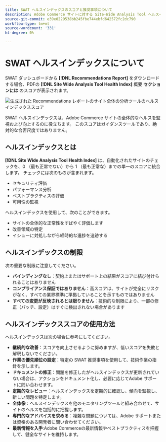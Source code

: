 ```yaml
---
title: SWAT ヘルスインデックスのスコアと推奨事項について
description: Adobe Commerce サイトに対する Site-Wide Analysis Tool ヘルスインデックスの意味について説明します。 スコアを解釈し、レコメンデーションを効果的に使用する方法を説明します。
source-git-commit: e39e0229538bb245fbe744ebfd642572fc2dc790
workflow-type: tm+mt
source-wordcount: '331'
ht-degree: 0%

---
```


# SWAT ヘルスインデックスについて

SWAT ダッシュボードから **[!DNL Recommendations Report]** をダウンロードする場合、PDFの **[!DNL Site Wide Analysis Tool Health Index]** 概要 **セクションには** のスコアが表示されます。

![ 生成された Recommendations レポートのサイト全体の分析ツールのヘルスインデックススコア ](https://git.corp.adobe.com/AdobeDocs/commerce-operations.en/assets/38345/cf56a076-e5a8-488d-927d-a3989966a089)

SWAT ヘルスインデックスは、Adobe Commerce サイトの全体的なヘルスを監視および向上するのに役立ちます。 このスコアはガイダンスツールであり、絶対的な合否尺度ではありません。

## ヘルスインデックスとは

**[!DNL Site Wide Analysis Tool Health Index]** は、自動化されたサイトのチェックを、0 （最も正常でない）から 1 （最も正常な）までの単一のスコアに統合します。 チェックには次のものが含まれます。

- セキュリティ評価
- パフォーマンス分析
- ベストプラクティスの評価
- 可用性の監視

ヘルスインデックスを使用して、次のことができます。

- サイトの全体的な正常性をすばやく評価します
- 改善領域の特定
- イシューに対処しながら経時的な進捗を追跡する

## ヘルスインデックスの制限

次の重要な制限に注意してください。

- **バインディングなし**：契約上またはサポート上の結果がスコアに結び付けられることはありません
- **コンプライアンス保証ではありません**：高スコアは、サイトが完全にリスクがなく、すべての業界標準に準拠していることを示すものではありません
- **すべての変更が反映されるとは限りません**：技術的な制限により、一部の修正（パッチ、設定）はすぐに検出されない場合があります

## ヘルスインデックススコアの使用方法

ヘルスインデックスは次の場合に参考にしてください。

- **継続的な改善**：スコアを向上させるように努めますが、低いスコアを失敗と解釈しないでください。
- **作業の優先順位の設定**：特定の SWAT 推奨事項を使用して、技術作業の指針を示します。
- **ドキュメントの修正**：問題を修正したがヘルスインデックスが更新されていない場合は、アクションをドキュメント化し、必要に応じてAdobe サポートに問い合わせます。
- **定期的なレビュー**：ヘルスインデックスを定期的に確認し、傾向を監視し、新しい問題を特定します。
- **全体像**：ヘルスインデックスを他のモニタリングツールと組み合わせて、サイトのヘルスを包括的に把握します。
- **専門的なアドバイスを求める**：複雑な問題については、Adobe サポートまたは資格のある開発者に問い合わせてください。
- **最新情報を入手**:Adobe Commerceの最新情報やベストプラクティスを把握して、健全なサイトを維持します。
